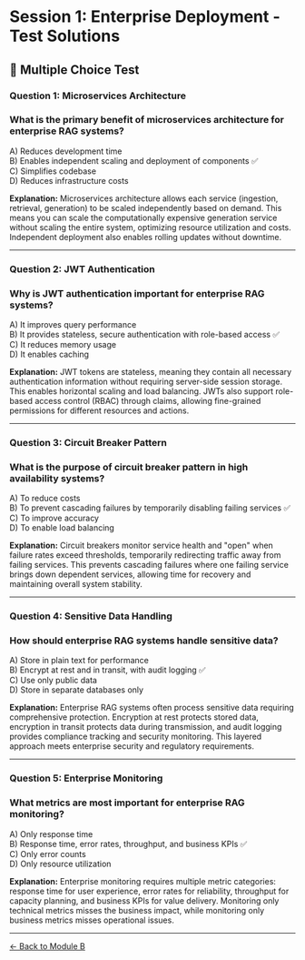 # Session 1: Enterprise Deployment - Test Solutions

## 📝 Multiple Choice Test

### Question 1: Microservices Architecture

### What is the primary benefit of microservices architecture for enterprise RAG systems?
A) Reduces development time  
B) Enables independent scaling and deployment of components ✅  
C) Simplifies codebase  
D) Reduces infrastructure costs  

**Explanation:** Microservices architecture allows each service (ingestion, retrieval, generation) to be scaled independently based on demand. This means you can scale the computationally expensive generation service without scaling the entire system, optimizing resource utilization and costs. Independent deployment also enables rolling updates without downtime.

---

### Question 2: JWT Authentication

### Why is JWT authentication important for enterprise RAG systems?
A) It improves query performance  
B) It provides stateless, secure authentication with role-based access ✅  
C) It reduces memory usage  
D) It enables caching  

**Explanation:** JWT tokens are stateless, meaning they contain all necessary authentication information without requiring server-side session storage. This enables horizontal scaling and load balancing. JWTs also support role-based access control (RBAC) through claims, allowing fine-grained permissions for different resources and actions.

---

### Question 3: Circuit Breaker Pattern

### What is the purpose of circuit breaker pattern in high availability systems?
A) To reduce costs  
B) To prevent cascading failures by temporarily disabling failing services ✅  
C) To improve accuracy  
D) To enable load balancing  

**Explanation:** Circuit breakers monitor service health and "open" when failure rates exceed thresholds, temporarily redirecting traffic away from failing services. This prevents cascading failures where one failing service brings down dependent services, allowing time for recovery and maintaining overall system stability.

---

### Question 4: Sensitive Data Handling

### How should enterprise RAG systems handle sensitive data?
A) Store in plain text for performance  
B) Encrypt at rest and in transit, with audit logging ✅  
C) Use only public data  
D) Store in separate databases only  

**Explanation:** Enterprise RAG systems often process sensitive data requiring comprehensive protection. Encryption at rest protects stored data, encryption in transit protects data during transmission, and audit logging provides compliance tracking and security monitoring. This layered approach meets enterprise security and regulatory requirements.

---

### Question 5: Enterprise Monitoring

### What metrics are most important for enterprise RAG monitoring?
A) Only response time  
B) Response time, error rates, throughput, and business KPIs ✅  
C) Only error counts  
D) Only resource utilization  

**Explanation:** Enterprise monitoring requires multiple metric categories: response time for user experience, error rates for reliability, throughput for capacity planning, and business KPIs for value delivery. Monitoring only technical metrics misses the business impact, while monitoring only business metrics misses operational issues.

---

[← Back to Module B](Session1_ModuleB_Enterprise_Deployment.md)
